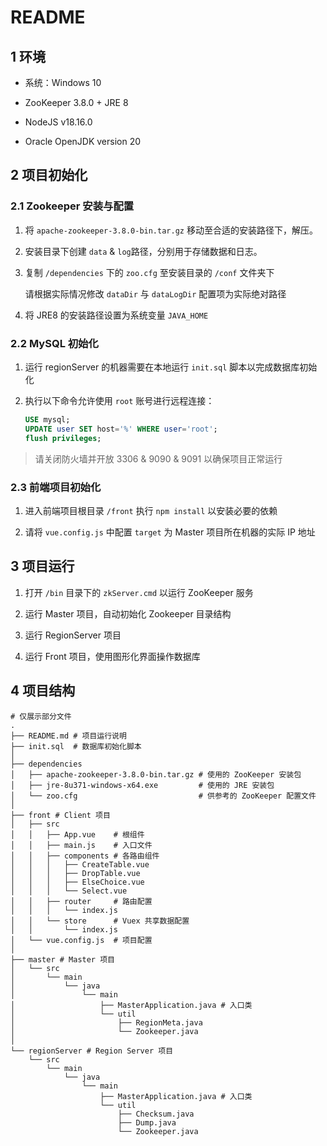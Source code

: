 # README

## 1 环境

- 系统：Windows 10

- ZooKeeper 3.8.0 + JRE 8

- NodeJS v18.16.0

- Oracle OpenJDK version 20

## 2 项目初始化

### 2.1 Zookeeper 安装与配置

1. 将 `apache-zookeeper-3.8.0-bin.tar.gz` 移动至合适的安装路径下，解压。

2. 安装目录下创建 `data` & `log`路径，分别用于存储数据和日志。

3. 复制 `/dependencies` 下的 `zoo.cfg` 至安装目录的 `/conf` 文件夹下

    请根据实际情况修改 `dataDir` 与 `dataLogDir` 配置项为实际绝对路径

4. 将 JRE8 的安装路径设置为系统变量 `JAVA_HOME` 

### 2.2 MySQL 初始化

1. 运行 regionServer 的机器需要在本地运行 `init.sql` 脚本以完成数据库初始化

2. 执行以下命令允许使用 `root` 账号进行远程连接：

    ```sql
    USE mysql;
    UPDATE user SET host='%' WHERE user='root';
    flush privileges;
    ```

> 请关闭防火墙并开放 3306 & 9090 & 9091 以确保项目正常运行

### 2.3 前端项目初始化

1. 进入前端项目根目录 `/front` 执行 `npm install` 以安装必要的依赖

2. 请将 `vue.config.js` 中配置 `target` 为 Master 项目所在机器的实际 IP 地址

## 3 项目运行

1. 打开 `/bin` 目录下的 `zkServer.cmd` 以运行 ZooKeeper 服务

2. 运行 Master 项目，自动初始化 Zookeeper 目录结构

3. 运行 RegionServer 项目

4. 运行 Front 项目，使用图形化界面操作数据库

## 4 项目结构

```text
# 仅展示部分文件
.
├── README.md # 项目运行说明
├── init.sql  # 数据库初始化脚本
│
├── dependencies
│   ├── apache-zookeeper-3.8.0-bin.tar.gz # 使用的 ZooKeeper 安装包
│   ├── jre-8u371-windows-x64.exe         # 使用的 JRE 安装包
│   └── zoo.cfg                           # 供参考的 ZooKeeper 配置文件
│
├── front # Client 项目
│   ├── src
│   │   ├── App.vue    # 根组件
│   │   ├── main.js    # 入口文件
│   │   ├── components # 各路由组件
│   │   │   ├── CreateTable.vue
│   │   │   ├── DropTable.vue
│   │   │   ├── ElseChoice.vue
│   │   │   └── Select.vue
│   │   ├── router     # 路由配置
│   │   │   └── index.js
│   │   └── store      # Vuex 共享数据配置
│   │       └── index.js
│   └── vue.config.js  # 项目配置
│
├── master # Master 项目
│   └── src
│       └── main
│           └── java
│               └── main
│                   ├── MasterApplication.java # 入口类
│                   └── util
│                       ├── RegionMeta.java
│                       └── Zookeeper.java
│
└── regionServer # Region Server 项目
    └── src
        └── main
            └── java
                └── main
                    ├── MasterApplication.java # 入口类
                    └── util
                        ├── Checksum.java
                        ├── Dump.java
                        └── Zookeeper.java
```
